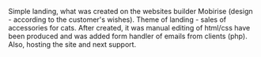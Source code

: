 Simple landing, what was created on the websites builder Mobirise (design - according to the customer's wishes). 
Theme of landing - sales of accessories for cats.
After created, it was manual editing of html/css have been produced аnd was added form handler of emails from clients (php). 
Also, hosting the site аnd next support. 

